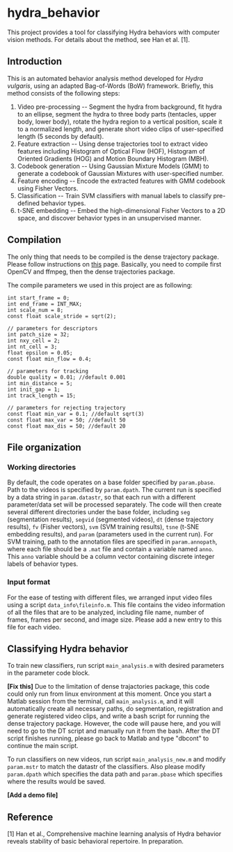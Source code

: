 # hydra_behavior
This project provides a tool for classifying Hydra behaviors with computer vision methods. For details about the method, see Han et al. [1].

## Introduction
This is an automated behavior analysis method developed for _Hydra vulgaris_, using an adapted Bag-of-Words (BoW) framework. Briefly, this method consists of the following steps:
1. Video pre-processing -- Segment the hydra from background, fit hydra to an ellipse, segment the hydra to three body parts (tentacles, upper body, lower body), rotate the hydra region to a vertical position, scale it to a normalized length, and generate short video clips of user-specified length (5 seconds by default).
2. Feature extraction -- Using dense trajectories tool to extract video features including Histogram of Optical Flow (HOF), Histogram of Oriented Gradients (HOG) and Motion Boundary Histogram (MBH).
3. Codebook generation -- Using Gaussian Mixture Models (GMM) to generate a codebook of Gaussian Mixtures with user-specified number.
4. Feature encoding -- Encode the extracted features with GMM codebook using Fisher Vectors.
5. Classification -- Train SVM classifiers with manual labels to classify pre-defined behavior types.
6. t-SNE embedding -- Embed the high-dimensional Fisher Vectors to a 2D space, and discover behavior types in an unsupervised manner.

## Compilation
The only thing that needs to be compiled is the dense trajectory package. Please follow instructions on [this](https://lear.inrialpes.fr/people/wang/dense_trajectories) page. Basically, you need to compile first OpenCV and ffmpeg, then the dense trajectories package.

The compile parameters we used in this project are as following:
```
int start_frame = 0;
int end_frame = INT_MAX;
int scale_num = 8;
const float scale_stride = sqrt(2);

// parameters for descriptors
int patch_size = 32;
int nxy_cell = 2;
int nt_cell = 3;
float epsilon = 0.05;
const float min_flow = 0.4;

// parameters for tracking
double quality = 0.01; //default 0.001
int min_distance = 5;
int init_gap = 1;
int track_length = 15;

// parameters for rejecting trajectory
const float min_var = 0.1; //default sqrt(3)
const float max_var = 50; //default 50
const float max_dis = 50; //default 20
```

## File organization
### Working directories
By default, the code operates on a base folder specified by `param.pbase`. Path to the videos is specified by `param.dpath`. The current run is specified by a data string in `param.datastr`, so that each run with a different parameter/data set will be processed separately. The code will then create several different directories under the base folder, including `seg` (segmentation results), `segvid` (segmented videos), `dt` (dense trajectory results), `fv` (Fisher vectors), `svm` (SVM training results), `tsne` (t-SNE embedding results), and `param` (parameters used in the current run). For SVM training, path to the annotation files are specified in `param.annopath`, where each file should be a `.mat` file and contain a variable named `anno`. This `anno` variable should be a column vector containing discrete integer labels of behavior types.

### Input format
For the ease of testing with different files, we arranged input video files using a script `data_info\fileinfo.m`. This file contains the video information of all the files that are to be analyzed, including file name, number of frames, frames per second, and image size. Please add a new entry to this file for each video.

## Classifying Hydra behavior
To train new classifiers, run script `main_analysis.m` with desired parameters in the parameter code block. 

**[Fix this]** Due to the limitation of dense trajactories package, this code could only run from linux environment at this moment. Once you start a Matlab session from the terminal, call `main_analysis.m`, and it will automatically create all necessary paths, do segmentation, registration and generate registered video clips, and write a bash script for running the dense trajectory package. However, the code will pause here, and you will need to go to the DT script and manually run it from the bash. After the DT script finishes running, please go back to Matlab and type "dbcont" to continue the main script.

To run classifiers on new videos, run script `main_analysis_new.m` and modify `param.mstr` to match the datastr of the classifiers. Also please modify `param.dpath` which specifies the data path and `param.pbase` which specifies where the results would be saved.

**[Add a demo file]**

## Reference
[1] Han et al., Comprehensive machine learning analysis of Hydra behavior reveals stability of basic behavioral repertoire. In preparation.
